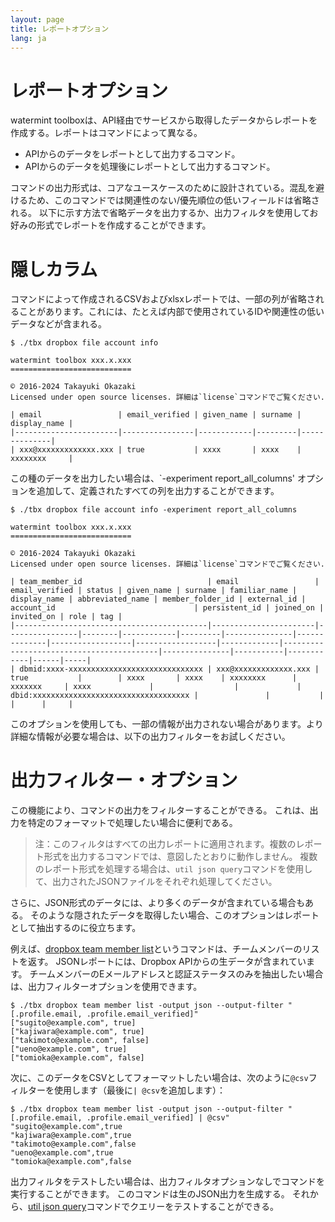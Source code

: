 ```yaml
---
layout: page
title: レポートオプション
lang: ja
---
```


# レポートオプション

watermint toolboxは、API経由でサービスから取得したデータからレポートを作成する。レポートはコマンドによって異なる。

* APIからのデータをレポートとして出力するコマンド。
* APIからのデータを処理後にレポートとして出力するコマンド。

コマンドの出力形式は、コアなユースケースのために設計されている。混乱を避けるため、このコマンドでは関連性のない/優先順位の低いフィールドは省略される。
以下に示す方法で省略データを出力するか、出力フィルタを使用してお好みの形式でレポートを作成することができます。

# 隠しカラム

コマンドによって作成されるCSVおよびxlsxレポートでは、一部の列が省略されることがあります。これには、たとえば内部で使用されているIDや関連性の低いデータなどが含まれる。

```
$ ./tbx dropbox file account info

watermint toolbox xxx.x.xxx
===========================

© 2016-2024 Takayuki Okazaki
Licensed under open source licenses. 詳細は`license`コマンドでご覧ください.

| email                 | email_verified | given_name | surname | display_name |
|-----------------------|----------------|------------|---------|--------------|
| xxx@xxxxxxxxxxxxx.xxx | true           | xxxx       | xxxx    | xxxxxxxx     |
```

この種のデータを出力したい場合は、`-experiment report_all_columns' オプションを追加して、定義されたすべての列を出力することができます。

```
$ ./tbx dropbox file account info -experiment report_all_columns

watermint toolbox xxx.x.xxx
===========================

© 2016-2024 Takayuki Okazaki
Licensed under open source licenses. 詳細は`license`コマンドでご覧ください.

| team_member_id                            | email                 | email_verified | status | given_name | surname | familiar_name | display_name | abbreviated_name | member_folder_id | external_id | account_id                               | persistent_id | joined_on | invited_on | role | tag |
|-------------------------------------------|-----------------------|----------------|--------|------------|---------|---------------|--------------|------------------|------------------|-------------|------------------------------------------|---------------|-----------|------------|------|-----|
| dbmid:xxxx-xxxxxxxxxxxxxxxxxxxxxxxxxxxxxx | xxx@xxxxxxxxxxxxx.xxx | true           |        | xxxx       | xxxx    | xxxxxxxx      | xxxxxxx     | xxxx             |                  |             | dbid:xxxxxxxxxxxxxxxxxxxxxxxxxxxxxxxxxxx |               |           |            |      |     |
```

このオプションを使用しても、一部の情報が出力されない場合があります。より詳細な情報が必要な場合は、以下の出力フィルターをお試しください。

# 出力フィルター・オプション

この機能により、コマンドの出力をフィルターすることができる。
これは、出力を特定のフォーマットで処理したい場合に便利である。

> 注：このフィルタはすべての出力レポートに適用されます。複数のレポート形式を出力するコマンドでは、意図したとおりに動作しません。
> 複数のレポート形式を処理する場合は、`util json query`コマンドを使用して、出力されたJSONファイルをそれぞれ処理してください。
> 

さらに、JSON形式のデータには、より多くのデータが含まれている場合もある。
そのような隠されたデータを取得したい場合、このオプションはレポートとして抽出するのに役立ちます。

例えば、[dropbox team member list](https://toolbox.watermint.org/commands/dropbox-team-member-list.html)というコマンドは、チームメンバーのリストを返す。
JSONレポートには、Dropbox APIからの生データが含まれています。
チームメンバーのEメールアドレスと認証ステータスのみを抽出したい場合は、出力フィルターオプションを使用できます。

```
$ ./tbx dropbox team member list -output json --output-filter "[.profile.email, .profile.email_verified]"
["sugito@example.com", true]
["kajiwara@example.com", true]
["takimoto@example.com", false]
["ueno@example.com", true]
["tomioka@example.com", false]
```

次に、このデータをCSVとしてフォーマットしたい場合は、次のように`@csv`フィルターを使用します（最後に`| @csv`を追加します）：

```
$ ./tbx dropbox team member list -output json --output-filter "[.profile.email, .profile.email_verified] | @csv"
"sugito@example.com",true
"kajiwara@example.com",true
"takimoto@example.com",false
"ueno@example.com",true
"tomioka@example.com",false
```

出力フィルタをテストしたい場合は、出力フィルタオプションなしでコマンドを実行することができます。
このコマンドは生のJSON出力を生成する。
それから、[util json query](https://toolbox.watermint.org/commands/util-json-query.html)コマンドでクエリーをテストすることができる。


